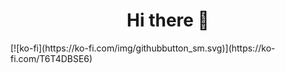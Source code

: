 <h1 align="center">Hi there 👋</h1>
[![ko-fi](https://ko-fi.com/img/githubbutton_sm.svg)](https://ko-fi.com/T6T4DBSE6)
